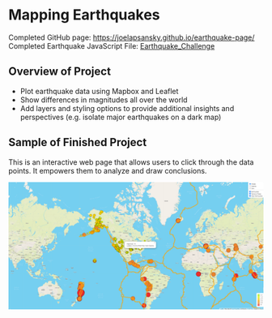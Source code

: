 # Mapping Earthquakes
Completed GitHub page: https://joelapsansky.github.io/earthquake-page/  
Completed Earthquake JavaScript File: [Earthquake_Challenge](/Earthquake_Challenge/static/js/challenge_logic.js)  
  
## Overview of Project  
* Plot earthquake data using Mapbox and Leaflet 
* Show differences in magnitudes all over the world  
* Add layers and styling options to provide additional insights and perspectives (e.g. isolate major earthquakes on a dark map)        
  
## Sample of Finished Project
This is an interactive web page that allows users to click through the data points.  It empowers them to analyze and draw conclusions.  
  
![Earthquakes](/Earthquake_Challenge/images/earthquakes.png "Earthquakes")
